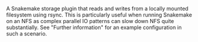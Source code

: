 A Snakemake storage plugin that reads and writes from a locally mounted filesystem using rsync.
This is particularly useful when running Snakemake on an NFS as complex parallel IO patterns can slow down NFS quite substantially.
See "Further information" for an example configuration in such a scenario.
